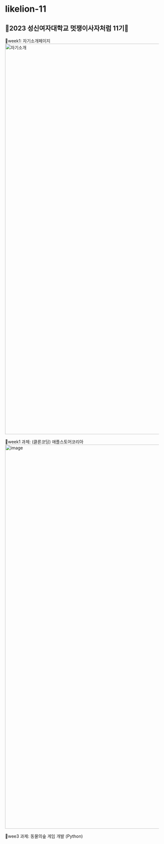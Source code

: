 # likelion-11
## 🦁2023 성신여자대학교 멋쟁이사자처럼 11기🦁

🔮week1: 자기소개페이지
<img width="1280" alt="자기소개" src="https://user-images.githubusercontent.com/108807044/230337229-a5e7e8a3-c3d7-4d7e-ae56-47c038a488b9.png">

🔮week1 과제: (클론코딩) 애플스토어코리아
<img width="1259" alt="image" src="https://user-images.githubusercontent.com/108807044/230337853-eeac450e-2bc2-4e45-9fa9-1a0216eeead7.png">

🔮wee3 과제: 동물의숲 게임 개발 (Python)
